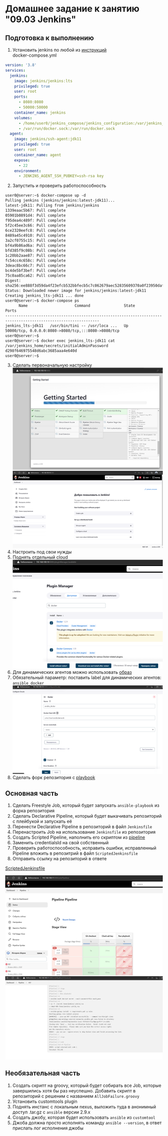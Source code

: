 # Домашнее задание к занятию "09.03 Jenkins"

## Подготовка к выполнению

1. Установить jenkins по любой из [инструкций](https://www.jenkins.io/download/)  
docker-compose.yml
```yaml
version: '3.8'
services:
  jenkins:
    image: jenkins/jenkins:lts
    privileged: true
    user: root
    ports:
      - 8080:8080
      - 50000:50000
    container_name: jenkins
    volumes:
      - /home/user0/jenkins_compose/jenkins_configuration:/var/jenkins_home
      - /var/run/docker.sock:/var/run/docker.sock
  agent:
    image: jenkins/ssh-agent:jdk11
    privileged: true
    user: root
    container_name: agent
    expose:
      - 22
    environment:
      - JENKINS_AGENT_SSH_PUBKEY=ssh-rsa key
```
2. Запустить и проверить работоспособность
```
user0@server:~$ docker-compose up -d
Pulling jenkins (jenkins/jenkins:latest-jdk11)...
latest-jdk11: Pulling from jenkins/jenkins
1339eaac5b67: Pull complete
05901b0891d4: Pull complete
f95dea4c489f: Pull complete
5f2c45ee3c66: Pull complete
6ce2320eefc8: Pull complete
8489a45c4910: Pull complete
3a2cf0755c15: Pull complete
bf4a9b86ad6a: Pull complete
bfd385f9c08b: Pull complete
1c20bb2aae87: Pull complete
fc54cc4c658c: Pull complete
3deac8bc66c7: Pull complete
bc4de5bf3bef: Pull complete
75c0aa85ca62: Pull complete
Digest: sha256:ee888f3d59da4f23efcb532bbfecb5c7c062679aec52835609370a0f23950daf
Status: Downloaded newer image for jenkins/jenkins:latest-jdk11
Creating jenkins_lts-jdk11 ... done
user0@server:~$ docker-compose ps
      Name                     Command               State                          Ports
----------------------------------------------------------------------------------------------------------------
jenkins_lts-jdk11   /usr/bin/tini -- /usr/loca ...   Up      50000/tcp, 0.0.0.0:8080->8080/tcp,:::8080->8080/tcp
user0@server:~$
user0@server:~$ docker exec jenkins_lts-jdk11 cat /var/jenkins_home/secrets/initialAdminPassword
d298f646975548d6abc3685aaa4e640d
user0@server:~$
```
3. Сделать первоначальную настройку
![](img/jenkins1.png)
![](img/jenkins2.png)
4. Настроить под свои нужды
5. Поднять отдельный cloud
![](img/jenkins3.png)
6. Для динамических агентов можно использовать [образ](https://hub.docker.com/repository/docker/aragast/agent)
7. Обязательный параметр: поставить label для динамических агентов: `ansible_docker`
![](img/jenkins-docker.png)
8.  Сделать форк репозитория с [playbook](https://github.com/aragastmatb/example-playbook)

## Основная часть

1. Сделать Freestyle Job, который будет запускать `ansible-playbook` из форка репозитория
2. Сделать Declarative Pipeline, который будет выкачивать репозиторий с плейбукой и запускать её
3. Перенести Declarative Pipeline в репозиторий в файл `Jenkinsfile`
4. Перенастроить Job на использование `Jenkinsfile` из репозитория
5. Создать Scripted Pipeline, наполнить его скриптом из [pipeline](./pipeline)
6. Заменить credentialsId на свой собственный
7. Проверить работоспособность, исправить ошибки, исправленный Pipeline вложить в репозитрий в файл `ScriptedJenkinsfile`
8. Отправить ссылку на репозиторий в ответе

[ScriptedJenkinsfile](ScriptedJenkinsfile)

![](img/jenkins_pipeline.png)
![](img/jenkins_pipeline2.png)

## Необязательная часть

1. Создать скрипт на groovy, который будет собирать все Job, которые завершились хотя бы раз неуспешно. Добавить скрипт в репозиторий с решеним с названием `AllJobFailure.groovy`
2. Установить customtools plugin
3. Поднять инстанс с локальным nexus, выложить туда в анонимный доступ  .tar.gz с `ansible`  версии 2.9.x
4. Создать джобу, которая будет использовать `ansible` из `customtool`
5. Джоба должна просто исполнять команду `ansible --version`, в ответ прислать лог исполнения джобы 
